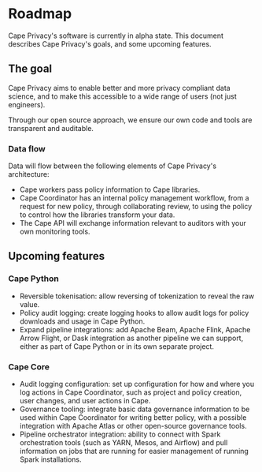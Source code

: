 # Roadmap

Cape Privacy's software is currently in alpha state. This document describes Cape Privacy's goals, and some upcoming features.

## The goal

Cape Privacy aims to enable better and more privacy compliant data science, and to make this accessible to a wide range of users (not just engineers). 

Through our open source approach, we ensure our own code and tools are transparent and auditable.

### Data flow

Data will flow between the following elements of Cape Privacy's architecture:

* Cape workers pass policy information to Cape libraries.
* Cape Coordinator has an internal policy management workflow, from a request for new policy, through collaborating review, to using the policy to control how the libraries transform your data.
* The Cape API will exchange information relevant to auditors with your own monitoring tools.

## Upcoming features

### Cape Python

* Reversible tokenisation: allow reversing of tokenization to reveal the raw value.
* Policy audit logging: create logging hooks to allow audit logs for policy downloads and usage in Cape Python.
* Expand pipeline integrations: add Apache Beam, Apache Flink, Apache Arrow Flight, or Dask integration as another pipeline we can support, either as part of Cape Python or in its own separate project.

### Cape Core

* Audit logging configuration: set up configuration for how and where you log actions in Cape Coordinator, such as project and policy creation, user changes, and user actions in Cape.
* Governance tooling: integrate basic data governance information to be used within Cape Coordinator for writing better policy, with a possible integration with Apache Atlas or other open-source governance tools.
* Pipeline orchestrator integration: ability to connect with Spark orchestration tools (such as YARN, Mesos, and Airflow) and pull information on jobs that are running for easier management of running Spark installations.